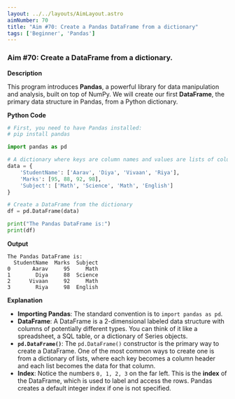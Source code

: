 ```yaml
---
layout: ../../layouts/AimLayout.astro
aimNumber: 70
title: "Aim #70: Create a Pandas DataFrame from a dictionary"
tags: ['Beginner', 'Pandas']
---
```


### Aim #70: Create a DataFrame from a dictionary.

**Description**

This program introduces **Pandas**, a powerful library for data manipulation and analysis, built on top of NumPy. We will create our first **DataFrame**, the primary data structure in Pandas, from a Python dictionary.

**Python Code**

```python
# First, you need to have Pandas installed:
# pip install pandas

import pandas as pd

# A dictionary where keys are column names and values are lists of column data
data = {
    'StudentName': ['Aarav', 'Diya', 'Vivaan', 'Riya'],
    'Marks': [95, 88, 92, 98],
    'Subject': ['Math', 'Science', 'Math', 'English']
}

# Create a DataFrame from the dictionary
df = pd.DataFrame(data)

print("The Pandas DataFrame is:")
print(df)
```

**Output**

```text
The Pandas DataFrame is:
  StudentName  Marks  Subject
0       Aarav     95     Math
1        Diya     88  Science
2      Vivaan     92     Math
3        Riya     98  English
```

**Explanation**

- **Importing Pandas**: The standard convention is to `import pandas as pd`.
- **DataFrame**: A DataFrame is a 2-dimensional labeled data structure with columns of potentially different types. You can think of it like a spreadsheet, a SQL table, or a dictionary of Series objects.
- **`pd.DataFrame()`**: The `pd.DataFrame()` constructor is the primary way to create a DataFrame. One of the most common ways to create one is from a dictionary of lists, where each key becomes a column header and each list becomes the data for that column.
- **Index**: Notice the numbers `0, 1, 2, 3` on the far left. This is the **index** of the DataFrame, which is used to label and access the rows. Pandas creates a default integer index if one is not specified.
